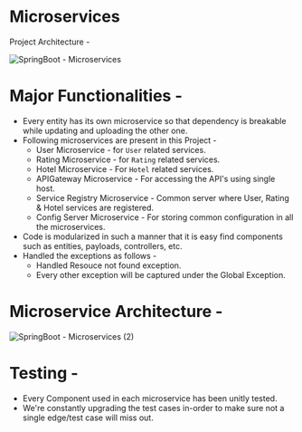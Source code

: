 # Microservices

Project Architecture - 

![SpringBoot  - Microservices](https://user-images.githubusercontent.com/45000608/210170545-81ab459a-9051-41a9-b3a6-457b03afdf0b.jpg)

# Major Functionalities - 

- Every entity has its own microservice so that dependency is breakable while updating and uploading the other one.
- Following microservices are present in this Project - 
  - User Microservice - for `User` related services.
  - Rating Microservice - for `Rating` related services.
  - Hotel Microservice - For `Hotel` related services.
  - APIGateway Microservice - For accessing the API's using single host.
  - Service Registry Microservice - Common server where User, Rating & Hotel services are registered. 
  - Config Server Microservice - For storing common configuration in all the microservices.
- Code is modularized in such a manner that it is easy find components such as entities, payloads, controllers, etc.
- Handled the exceptions as follows - 
  - Handled Resouce not found exception.
  - Every other exception will be captured under the Global Exception.


# Microservice Architecture - 

![SpringBoot  - Microservices (2)](https://user-images.githubusercontent.com/45000608/210173655-3b692d80-569b-4106-b47b-b65a82c3164d.jpg)

# Testing - 

- Every Component used in each microservice has been unitly tested.
- We're constantly upgrading the test cases in-order to make sure not a single edge/test case will miss out.
